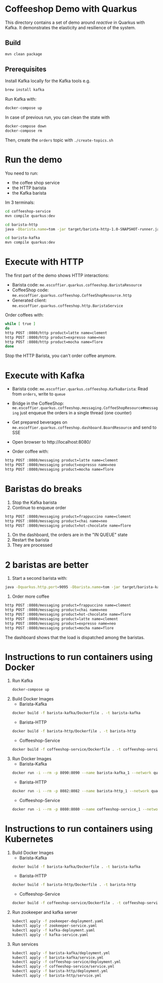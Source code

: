 # Coffeeshop Demo with Quarkus

This directory contains a set of demo around _reactive_ in Quarkus with Kafka.
It demonstrates the elasticity and resilience of the system.

## Build

```bash
mvn clean package
```

## Prerequisites

Install Kafka locally for the Kafka tools e.g.

```bash
brew install kafka
```

Run Kafka with:

```bash
docker-compose up
```

In case of previous run, you can clean the state with

```bash
docker-compose down
docker-compose rm
```

Then, create the `orders` topic with `./create-topics.sh`

# Run the demo

You need to run:

* the coffee shop service
* the HTTP barista
* the Kafka barista

Im 3 terminals: 

```bash
cd coffeeshop-service
mvn compile quarkus:dev
```

```bash
cd barista-http
java -Dbarista.name=tom -jar target/barista-http-1.0-SNAPSHOT-runner.jar
```

```bash
cd barista-kafka
mvn compile quarkus:dev
```

# Execute with HTTP

The first part of the demo shows HTTP interactions:

* Barista code: `me.escoffier.quarkus.coffeeshop.BaristaResource`
* CoffeeShop code: `me.escoffier.quarkus.coffeeshop.CoffeeShopResource.http`
* Generated client: `me.escoffier.quarkus.coffeeshop.http.BaristaService`

Order coffees with:

```bash
while [ true ]
do
http POST :8080/http product=latte name=clement
http POST :8080/http product=expresso name=neo
http POST :8080/http product=mocha name=flore
done
```

Stop the HTTP Barista, you can't order coffee anymore.

# Execute with Kafka

* Barista code: `me.escoffier.quarkus.coffeeshop.KafkaBarista`: Read from `orders`, write to `queue`
* Bridge in the CoffeeShop: `me.escoffier.quarkus.coffeeshop.messaging.CoffeeShopResource#messaging` just enqueue the orders in a single thread (one counter)
* Get prepared beverages on `me.escoffier.quarkus.coffeeshop.dashboard.BoardResource` and send to SSE

* Open browser to http://localhost:8080/
* Order coffee with:

```bash
http POST :8080/messaging product=latte name=clement
http POST :8080/messaging product=expresso name=neo
http POST :8080/messaging product=mocha name=flore
```

# Baristas do breaks

1. Stop the Kafka barista
1. Continue to enqueue order
```bash
http POST :8080/messaging product=frappuccino name=clement
http POST :8080/messaging product=chai name=neo
http POST :8080/messaging product=hot-chocolate name=flore
```
1. On the dashboard, the orders are in the "IN QUEUE" state
1. Restart the barista
1. They are processed

# 2 baristas are better

1. Start a second barista with: 
```bash
java -Dquarkus.http.port=9095 -Dbarista.name=tom -jar target/barista-kafka-1.0-SNAPSHOT-runner.jar
```
1. Order more coffee
```bash
http POST :8080/messaging product=frappuccino name=clement
http POST :8080/messaging product=chai name=neo
http POST :8080/messaging product=hot-chocolate name=flore
http POST :8080/messaging product=latte name=clement
http POST :8080/messaging product=expresso name=neo
http POST :8080/messaging product=mocha name=flore
```

The dashboard shows that the load is dispatched among the baristas.

# Instructions to run containers using Docker

1. Run Kafka
    ```bash
    docker-compose up
    ```
1. Build Docker Images
    * Barista-Kafka
    ```bash
    docker build -f barista-kafka/Dockerfile . -t barista-kafka
    ```
    * Barista-HTTP
    ```bash
    docker build -f barista-http/Dockerfile . -t barista-http
    ```
    * Coffeeshop-Service
    ```bash
    docker build -f coffeeshop-service/Dockerfile . -t coffeeshop-service
    ```
1. Run Docker Images
    * Barista-Kafka
    ```bash
    docker run -i --rm -p 8090:8090 --name barista-kafka_1 --network quarkus-coffeeshop-demo_default barista-kafka
    ```
    * Barista-HTTP
    ```bash
    docker run -i --rm -p 8082:8082 --name barista-http_1 --network quarkus-coffeeshop-demo_default barista-http
    ```
    * Coffeeshop-Service
    ```bash
    docker run -i --rm -p 8080:8080 --name coffeeshop-service_1 --network quarkus-coffeeshop-demo_default coffeeshop-service
    ```

# Instructions to run containers using Kubernetes

1. Build Docker Images
    * Barista-Kafka
    ```bash
    docker build -f barista-kafka/Dockerfile . -t barista-kafka
    ```
    * Barista-HTTP
    ```bash
    docker build -f barista-http/Dockerfile . -t barista-http
    ```
    * Coffeeshop-Service
    ```bash
    docker build -f coffeeshop-service/Dockerfile . -t coffeeshop-service
    ```
1. Run zookeeper and kafka server
    ```bash
    kubectl apply -f zookeeper-deployment.yaml
    kubectl apply -f zookeeper-service.yaml
    kubectl apply -f kafka-deployment.yaml
    kubectl apply -f kafka-service.yaml
    ```
1. Run services
    ```bash
    kubectl apply -f barista-kafka/deployment.yml
    kubectl apply -f barista-kafka/service.yml
    kubectl apply -f coffeeshop-service/deployment.yml
    kubectl apply -f coffeeshop-service/service.yml
    kubectl apply -f barista-http/deployment.yml
    kubectl apply -f barista-http/service.yml
    ```